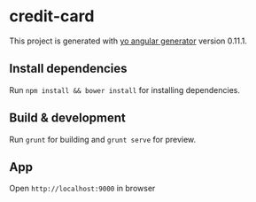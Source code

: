 # credit-card

This project is generated with [yo angular generator](https://github.com/yeoman/generator-angular)
version 0.11.1.

## Install dependencies

Run `npm install && bower install` for installing dependencies.

## Build & development

Run `grunt` for building and `grunt serve` for preview.

## App

Open `http://localhost:9000` in browser
